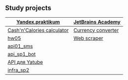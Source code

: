 ## Study projects

[**Yandex.praktikum**](https://praktikum.yandex.ru/profile/backend-developer/) | [**JetBrains Academy**](https://hyperskill.org/")
--- | --- 
[Cash'n'Calories calculator](https://github.com/khmaker/hw_python_oop) |  [Currency converter](https://github.com/khmaker/Currency_Converter)
[hw05](https://github.com/khmaker/hw05_final) | [Web scraper](https://github.com/khmaker/Web_Scraper)
[api01_sms](https://github.com/khmaker/api_01_sms) |
[api_sp1_bot](https://github.com/khmaker/api_sp1_bot) |
[API для Yatube](https://github.com/khmaker/api_final_yatube) |
[infra_sp2](https://github.com/khmaker/infra_sp2) |

